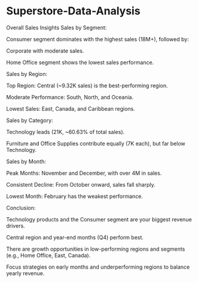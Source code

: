 # Superstore-Data-Analysis

Overall Sales Insights
Sales by Segment:

Consumer segment dominates with the highest sales (18M+), followed by:

Corporate with moderate sales.

Home Office segment shows the lowest sales performance.

Sales by Region:

Top Region: Central (~9.32K sales) is the best-performing region.

Moderate Performance: South, North, and Oceania.

Lowest Sales: East, Canada, and Caribbean regions.

Sales by Category:

Technology leads (21K, ~60.63% of total sales).

Furniture and Office Supplies contribute equally (7K each), but far below Technology.

Sales by Month:

Peak Months: November and December, with over 4M in sales.

Consistent Decline: From October onward, sales fall sharply.

Lowest Month: February has the weakest performance.

Conclusion:

Technology products and the Consumer segment are your biggest revenue drivers.

Central region and year-end months (Q4) perform best.

There are growth opportunities in low-performing regions and segments (e.g., Home Office, East, Canada).

Focus strategies on early months and underperforming regions to balance yearly revenue.
